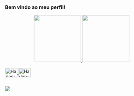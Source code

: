 ### Bem vindo ao meu perfil!

<div align="center">
  <a href="https://github.com/HarlonGarcia">
  <img height="155em" src="https://github-readme-stats.vercel.app/api?username=HarlonGarcia&show_icons=true&theme=github_dark&include_all_commits=true&count_private=true"/> 
  <img height="155em" src="https://github-readme-stats.vercel.app/api/top-langs/?username=HarlonGarcia&layout=compact&langs_count=7&theme=github_dark"/>
</div>
  
<div style="display: inline_block"><br>
  <img align="center" alt="Harlon-Py" height="30" width="40" src="https://cdn.jsdelivr.net/gh/devicons/devicon/icons/python/python-original.svg">
  <img align="center" alt="Harlon-Java" height="30" width="40" src="https://cdn.jsdelivr.net/gh/devicons/devicon/icons/java/java-original.svg">
</div>
  
  ##
  
<div> 
  <a href="https://www.linkedin.com/in/harlongarcia" target="_blank"><img src="https://img.shields.io/badge/-LinkedIn-%230077B5?style=for-the-badge&logo=linkedin&logoColor=white" target="_blank"></a> 
</div>
